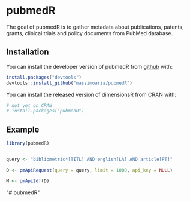 
# pubmedR

<!-- badges: start -->
<!-- badges: end -->

The goal of pubmedR is to gather metadata about publications, patents, grants, clinical trials and policy documents from PubMed database.

## Installation

You can install the developer version of pubmedR from [github](https://github.com) with:

``` r
install.packages("devtools")
devtools::install_github("massimoaria/pubmedR")
```

You can install the released version of dimensionsR from [CRAN](https://CRAN.R-project.org) with:

``` r
# not yet on CRAN
# install.packages("pubmedR")
```

## Example


``` r
library(pubmedR)


query <- "bibliometric*[TITL] AND english[LA] AND article[PT]"

D <- pmApiRequest(query = query, limit = 1000, api_key = NULL)

M <- pmApi2df(D)

```

"# pubmedR" 
